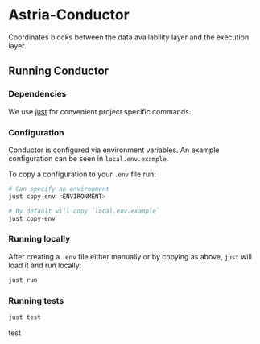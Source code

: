 # Astria-Conductor

Coordinates blocks between the data availability layer and the execution layer.

## Running Conductor

### Dependencies

We use [just](https://just.systems/man/en/chapter_4.html) for convenient project
specific commands.

### Configuration

Conductor is configured via environment variables. An example configuration can
be seen in `local.env.example`.

To copy a configuration to your `.env` file run:

```sh
# Can specify an environment
just copy-env <ENVIRONMENT>

# By default will copy `local.env.example`
just copy-env
```

### Running locally

After creating a `.env` file either manually or by copying as above, `just` will
load it and run locally:

```bash
just run
```

### Running tests

```bash
just test
```
test
